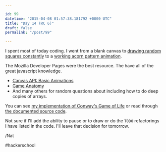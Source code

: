 ```yaml
---

id: 99
datetime: "2015-04-08 01:57:38.181792 +0000 UTC"
title: "Day 14 (RC 6)"
draft: false
permalink: "/post/99"

---
```


I spent most of today coding. I went from a blank canvas to [drawing random squares constantly](https://twitter.com/icco/status/585534884313227265) to a [working acorn pattern animation](https://twitter.com/icco/status/585619015634178048).

The Mozilla Developer Pages were the best resource. The have all of the great javascript knowledge.

 - [Canvas API: Basic Animations](https://developer.mozilla.org/en-US/docs/Web/API/Canvas_API/Tutorial/Basic_animations)
 - [Game Anatomy](https://developer.mozilla.org/en-US/docs/Games/Anatomy)
 - And many others for random questions about including how to do deep copies of arrays.

You can see [my implementation of Conway's Game of Life](https://icco.github.io/life/) or read through [the documented source code](https://icco.github.io/life/docs/).

Not sure if I'll add the ability to pause or to draw or do the `TODO` refactorings I have listed in the code. I'll leave that decision for tomorrow.

/Nat

#hackerschool
